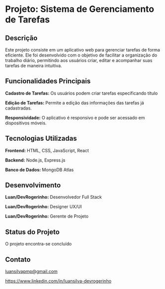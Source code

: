 # Projeto: Sistema de Gerenciamento de Tarefas

## Descrição
Este projeto consiste em um aplicativo web para gerenciar tarefas de forma eficiente. Ele foi desenvolvido com o objetivo de facilitar a organização do trabalho diário, permitindo aos usuários criar, editar e acompanhar suas tarefas de maneira intuitiva.

## Funcionalidades Principais
**Cadastro de Tarefas:** Os usuários podem criar tarefas especificando título

**Edição de Tarefas:** Permite a edição das informações das tarefas já cadastradas.

**Responsividade:** O aplicativo é responsivo e pode ser acessado em dispositivos móveis.

## Tecnologias Utilizadas
**Frontend:** HTML, CSS, JavaScript, React

**Backend:** Node.js, Express.js

**Banco de Dados:** MongoDB Atlas

## Desenvolvimento
**Luan/DevRogerinho:** Desenvolvedor Full Stack

**Luan/DevRogerinho:** Designer UX/UI

**Luan/DevRogerinho:** Gerente de Projeto

## Status do Projeto
O projeto encontra-se concluído

## Contato
luansilvapmp@gmail.com

https://www.linkedin.com/in/luansilva-devrogerinho

